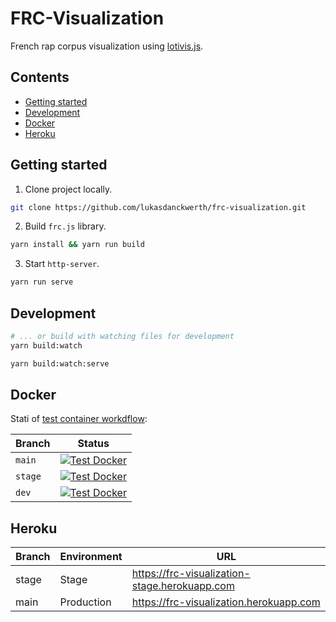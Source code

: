 # FRC-Visualization

French rap corpus visualization using [lotivis.js](https://github.com/lotivis/lotivis).

## Contents

- [Getting started](#getting-started)
- [Development](#development)
- [Docker](#docker)
- [Heroku](#heroku)

## Getting started

1) Clone project locally.

```bash
git clone https://github.com/lukasdanckwerth/frc-visualization.git
```

2) Build `frc.js` library.

```bash
yarn install && yarn run build
```

3) Start `http-server`.

```bash
yarn run serve
```

## Development

```sh
# ... or build with watching files for development
yarn build:watch

yarn build:watch:serve
```



## Docker

Stati of [test container workdflow](./.github/workflows/test-docker.yml):

| Branch | Status |
| - | - |
| `main` | [![Test Docker](https://github.com/lukasdanckwerth/frc-visualization/actions/workflows/test-docker.yml/badge.svg?branch=main)](https://github.com/lukasdanckwerth/frc-visualization/actions/workflows/test-docker.yml) |
| `stage` | [![Test Docker](https://github.com/lukasdanckwerth/frc-visualization/actions/workflows/test-docker.yml/badge.svg?branch=stage)](https://github.com/lukasdanckwerth/frc-visualization/actions/workflows/test-docker.yml) |
| `dev` | [![Test Docker](https://github.com/lukasdanckwerth/frc-visualization/actions/workflows/test-docker.yml/badge.svg?branch=dev)](https://github.com/lukasdanckwerth/frc-visualization/actions/workflows/test-docker.yml) |

## Heroku

| Branch | Environment | URL |
| - | - | - |
| stage | Stage | https://frc-visualization-stage.herokuapp.com |
| main | Production | https://frc-visualization.herokuapp.com |

